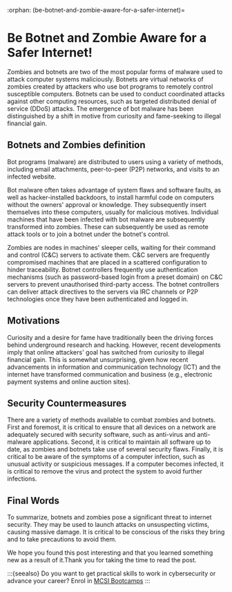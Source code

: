 :orphan:
(be-botnet-and-zombie-aware-for-a-safer-internet)=

# Be Botnet and Zombie Aware for a Safer Internet!

Zombies and botnets are two of the most popular forms of malware used to attack computer systems maliciously. Botnets are virtual networks of zombies created by attackers who use bot programs to remotely control susceptible computers. Botnets can be used to conduct coordinated attacks against other computing resources, such as targeted distributed denial of service (DDoS) attacks. The emergence of bot malware has been distinguished by a shift in motive from curiosity and fame-seeking to illegal financial gain.

## Botnets and Zombies definition

Bot programs (malware) are distributed to users using a variety of methods, including email attachments, peer-to-peer (P2P) networks, and visits to an infected website.

Bot malware often takes advantage of system flaws and software faults, as well as hacker-installed backdoors, to install harmful code on computers without the owners' approval or knowledge. They subsequently insert themselves into these computers, usually for malicious motives. Individual machines that have been infected with bot malware are subsequently transformed into zombies. These can subsequently be used as remote attack tools or to join a botnet under the botnet's control.

Zombies are nodes in machines' sleeper cells, waiting for their command and control (C&C) servers to activate them. C&C servers are frequently compromised machines that are placed in a scattered configuration to hinder traceability. Botnet controllers frequently use authentication mechanisms (such as password-based login from a preset domain) on C&C servers to prevent unauthorised third-party access. The botnet controllers can deliver attack directives to the servers via IRC channels or P2P technologies once they have been authenticated and logged in.

## Motivations

Curiosity and a desire for fame have traditionally been the driving forces behind underground research and hacking.
However, recent developments imply that online attackers' goal has switched from curiosity to illegal financial gain.
This is somewhat unsurprising, given how recent advancements in information and communication technology (ICT) and the internet have transformed communication and business (e.g., electronic payment systems and online auction sites).

## Security Countermeasures

There are a variety of methods available to combat zombies and botnets. First and foremost, it is critical to ensure that all devices on a network are adequately secured with security software, such as anti-virus and anti-malware applications. Second, it is critical to maintain all software up to date, as zombies and botnets take use of several security flaws. Finally, it is critical to be aware of the symptoms of a computer infection, such as unusual activity or suspicious messages. If a computer becomes infected, it is critical to remove the virus and protect the system to avoid further infections.

## Final Words

To summarize, botnets and zombies pose a significant threat to internet security. They may be used to launch attacks on unsuspecting victims, causing massive damage. It is critical to be conscious of the risks they bring and to take precautions to avoid them.

We hope you found this post interesting and that you learned something new as a result of it.Thank you for taking the time to read the post.

:::{seealso}
Do you want to get practical skills to work in cybersecurity or advance your career? Enrol in [MCSI Bootcamps](https://www.mosse-institute.com/bootcamps.html)
:::
